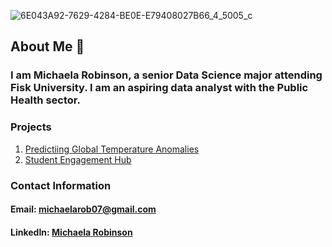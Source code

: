 
![6E043A92-7629-4284-BE0E-E79408027B66_4_5005_c](https://github.com/user-attachments/assets/bd7d5dc2-375f-4304-a43c-0200fadbc9d9)

## About Me 👋


### I am Michaela Robinson, a senior Data Science major attending Fisk University. I am an aspiring data analyst with the Public Health sector.
### Projects
1. [Predictiing Global Temperature Anomalies](https://github.com/michaelaprobinson/ms-cc-internship)
2. [Student Engagement Hub](https://github.com/michaelaprobinson/MC-student-enagement-hub)

### Contact Information
#### Email: michaelarob07@gmail.com
#### LinkedIn: [Michaela Robinson](www.linkedin.com/in/michaela-robinson-533814218)





<!--
**michaelaprobinson/michaelaprobinson** is a ✨ _special_ ✨ repository because its `README.md` (this file) appears on your GitHub profile.

Here are some ideas to get you started:

- 🔭 I’m currently working on ...
- 🌱 I’m currently learning ...
- 👯 I’m looking to collaborate on ...
- 🤔 I’m looking for help with ...
- 💬 Ask me about ...
- 📫 How to reach me: ...
- 😄 Pronouns: ...
- ⚡ Fun fact: ...
-->
